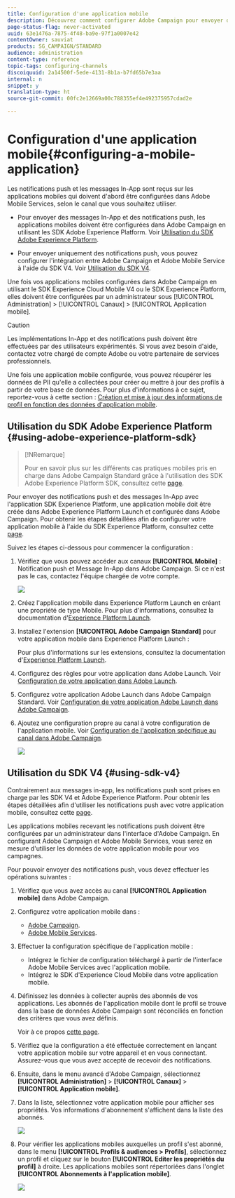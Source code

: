 ```yaml
---
title: Configuration d'une application mobile
description: Découvrez comment configurer Adobe Campaign pour envoyer des notifications push ou des message In-App à l'aide du SDK V4 ou du SDK Experience Platform.
page-status-flag: never-activated
uuid: 63e1476a-7875-4f48-ba9e-97f1a0007e42
contentOwner: sauviat
products: SG_CAMPAIGN/STANDARD
audience: administration
content-type: reference
topic-tags: configuring-channels
discoiquuid: 2a14500f-5ede-4131-8b1a-b7fd65b7e3aa
internal: n
snippet: y
translation-type: ht
source-git-commit: 00fc2e12669a00c788355ef4e492375957cdad2e

---
```



# Configuration d'une application mobile{#configuring-a-mobile-application}

Les notifications push et les messages In-App sont reçus sur les applications mobiles qui doivent d'abord être configurées dans Adobe Mobile Services, selon le canal que vous souhaitez utiliser.

* Pour envoyer des messages In-App et des notifications push, les applications mobiles doivent être configurées dans Adobe Campaign en utilisant les SDK Adobe Experience Platform. Voir [Utilisation du SDK Adobe Experience Platform](#using-adobe-experience-platform-sdk).

* Pour envoyer uniquement des notifications push, vous pouvez configurer l'intégration entre Adobe Campaign et Adobe Mobile Service à l'aide du SDK V4. Voir [Utilisation du SDK V4](#using-sdk-v4).

Une fois vos applications mobiles configurées dans Adobe Campaign en utilisant le SDK Experience Cloud Mobile V4 ou le SDK Experience Platform, elles doivent être configurées par un administrateur sous [!UICONTROL Administration] &gt; [!UICONTROL Canaux] &gt; [!UICONTROL Application mobile].

>[!CAUTION]
>
>Les implémentations In-App et des notifications push doivent être effectuées par des utilisateurs expérimentés. Si vous avez besoin d'aide, contactez votre chargé de compte Adobe ou votre partenaire de services professionnels.

Une fois une application mobile configurée, vous pouvez récupérer les données de PII qu'elle a collectées pour créer ou mettre à jour des profils à partir de votre base de données. Pour plus d'informations à ce sujet, reportez-vous à cette section : [Création et mise à jour des informations de profil en fonction des données d'application mobile](../../channels/using/updating-profile-with-mobile-app-data.md).

## Utilisation du SDK Adobe Experience Platform {#using-adobe-experience-platform-sdk}

>[!NRemarque]
>
>Pour en savoir plus sur les différents cas pratiques mobiles pris en charge dans Adobe Campaign Standard grâce à l'utilisation des SDK Adobe Experience Platform SDK, consultez cette [page](https://helpx.adobe.com/fr/campaign/kb/configure-launch-rules-acs-use-cases.html).

Pour envoyer des notifications push et des messages In-App avec l'application SDK Experience Platform, une application mobile doit être créée dans Adobe Experience Platform Launch et configurée dans Adobe Campaign. Pour obtenir les étapes détaillées afin de configurer votre application mobile à l'aide du SDK Experience Platform, consultez cette [page](https://helpx.adobe.com/fr/campaign/kb/configuring-app-sdkv4.html).

Suivez les étapes ci-dessous pour commencer la configuration :

1. Vérifiez que vous pouvez accéder aux canaux **[!UICONTROL Mobile]** : Notification push et Message In-App dans Adobe Campaign. Si ce n'est pas le cas, contactez l'équipe chargée de votre compte.

   ![](assets/launch_1.png)

1. Créez l'application mobile dans Experience Platform Launch en créant une propriété de type Mobile. Pour plus d'informations, consultez la documentation d'[Experience Platform Launch](https://aep-sdks.gitbook.io/docs/getting-started/create-a-mobile-property#create-a-new-mobile-property).
1. Installez l'extension **[!UICONTROL Adobe Campaign Standard]** pour votre application mobile dans Experience Platform Launch :

   Pour plus d'informations sur les extensions, consultez la documentation d'[Experience Platform Launch](https://aep-sdks.gitbook.io/docs/using-mobile-extensions/adobe-campaign-standard).

1. Configurez des règles pour votre application dans Adobe Launch. Voir [Configuration de votre application dans Adobe Launch](https://helpx.adobe.com/fr/campaign/kb/config-app-in-launch.html#Step1Createdataelements).
1. Configurez votre application Adobe Launch dans Adobe Campaign Standard. Voir [Configuration de votre application Adobe Launch dans Adobe Campaign](https://helpx.adobe.com/fr/campaign/kb/configuring-app-sdk.html#SettingupyourAdobeLaunchapplicationinAdobeCampaign).
1. Ajoutez une configuration propre au canal à votre configuration de l'application mobile. Voir [Configuration de l'application spécifique au canal dans Adobe Campaign](https://helpx.adobe.com/fr/campaign/kb/configuring-app-sdk.html#ChannelspecificapplicationconfigurationinAdobeCampaign).

   ![](assets/launch_2.png)

## Utilisation du SDK V4 {#using-sdk-v4}

Contrairement aux messages in-app, les notifications push sont prises en charge par les SDK V4 et Adobe Experience Platform. Pour obtenir les étapes détaillées afin d'utiliser les notifications push avec votre application mobile, consultez cette [page](https://helpx.adobe.com/fr/campaign/kb/configuring-app-sdkv4.html).

Les applications mobiles recevant les notifications push doivent être configurées par un administrateur dans l'interface d'Adobe Campaign. En configurant Adobe Campaign et Adobe Mobile Services, vous serez en mesure d'utiliser les données de votre application mobile pour vos campagnes.

Pour pouvoir envoyer des notifications push, vous devez effectuer les opérations suivantes :

1. Vérifiez que vous avez accès au canal **[!UICONTROL Application mobile]** dans Adobe Campaign.
1. Configurez votre application mobile dans :

   * [Adobe Campaign](https://helpx.adobe.com/fr/campaign/kb/configuring-app-sdkv4.html#SettingupamobileapplicationinAdobeCampaign).
   * [Adobe Mobile Services](https://helpx.adobe.com/fr/campaign/kb/configuring-app-sdkv4.html#ConfiguringamobileapplicationinAdobeMobileServices).

1. Effectuer la configuration spécifique de l'application mobile :

   * Intégrez le fichier de configuration téléchargé à partir de l'interface Adobe Mobile Services avec l'application mobile.
   * Intégrez le SDK d'Experience Cloud Mobile dans votre application mobile.

1. Définissez les données à collecter auprès des abonnés de vos applications. Les abonnés de l'application mobile dont le profil se trouve dans la base de données Adobe Campaign sont réconciliés en fonction des critères que vous avez définis.

   Voir à ce propos [cette page](https://helpx.adobe.com/fr/campaign/kb/configuring-app-sdkv4.html#Collectingsubscribersdatafromamobileapplication).

1. Vérifiez que la configuration a été effectuée correctement en lançant votre application mobile sur votre appareil et en vous connectant. Assurez-vous que vous avez accepté de recevoir des notifications.
1. Ensuite, dans le menu avancé d'Adobe Campaign, sélectionnez **[!UICONTROL Administration]** &gt; **[!UICONTROL Canaux]** &gt; **[!UICONTROL Application mobile]**.
1. Dans la liste, sélectionnez votre application mobile pour afficher ses propriétés. Vos informations d'abonnement s'affichent dans la liste des abonnés.

   ![](assets/push_notif_mobile_app.png)

1. Pour vérifier les applications mobiles auxquelles un profil s'est abonné, dans le menu **[!UICONTROL Profils &amp; audiences &gt; Profils]**, sélectionnez un profil et cliquez sur le bouton **[!UICONTROL Editer les propriétés du profil]** à droite. Les applications mobiles sont répertoriées dans l'onglet **[!UICONTROL Abonnements à l'application mobile]**.

   ![](assets/push_notif_subscriptions.png)